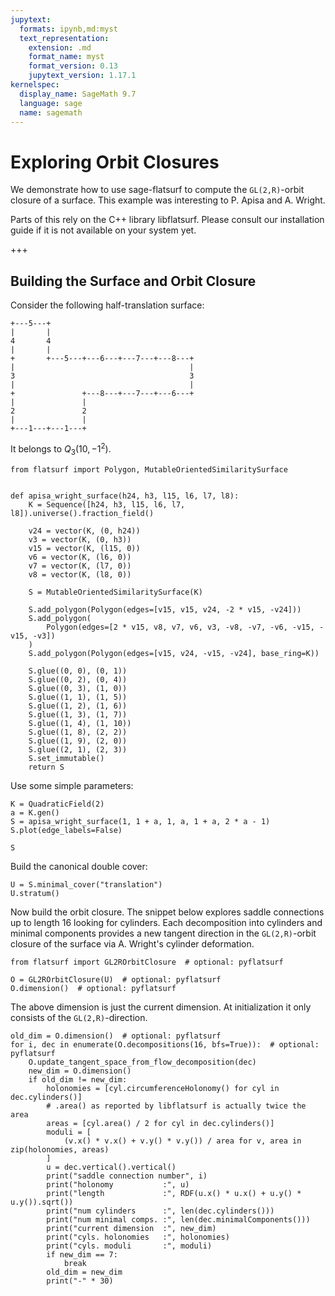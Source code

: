 ```yaml
---
jupytext:
  formats: ipynb,md:myst
  text_representation:
    extension: .md
    format_name: myst
    format_version: 0.13
    jupytext_version: 1.17.1
kernelspec:
  display_name: SageMath 9.7
  language: sage
  name: sagemath
---
```


# Exploring Orbit Closures

We demonstrate how to use sage-flatsurf to compute the `GL(2,R)`-orbit closure
of a surface. This example was interesting to P. Apisa and A. Wright.

Parts of this rely on the C++ library libflatsurf. Please consult our
installation guide if it is not available on your system yet.

+++

## Building the Surface and Orbit Closure

Consider the following half-translation surface:

    +---5---+
    |       |
    4       4
    |       |
    +       +---5---+---6---+---7---+---8---+
    |                                       |
    3                                       3
    |                                       |
    +               +---8---+---7---+---6---+
    |               |
    2               2
    |               |
    +---1---+---1---+

It belongs to $Q_3(10, -1^2)$.

```{code-cell}
from flatsurf import Polygon, MutableOrientedSimilaritySurface


def apisa_wright_surface(h24, h3, l15, l6, l7, l8):
    K = Sequence([h24, h3, l15, l6, l7, l8]).universe().fraction_field()

    v24 = vector(K, (0, h24))
    v3 = vector(K, (0, h3))
    v15 = vector(K, (l15, 0))
    v6 = vector(K, (l6, 0))
    v7 = vector(K, (l7, 0))
    v8 = vector(K, (l8, 0))

    S = MutableOrientedSimilaritySurface(K)

    S.add_polygon(Polygon(edges=[v15, v15, v24, -2 * v15, -v24]))
    S.add_polygon(
        Polygon(edges=[2 * v15, v8, v7, v6, v3, -v8, -v7, -v6, -v15, -v15, -v3])
    )
    S.add_polygon(Polygon(edges=[v15, v24, -v15, -v24], base_ring=K))

    S.glue((0, 0), (0, 1))
    S.glue((0, 2), (0, 4))
    S.glue((0, 3), (1, 0))
    S.glue((1, 1), (1, 5))
    S.glue((1, 2), (1, 6))
    S.glue((1, 3), (1, 7))
    S.glue((1, 4), (1, 10))
    S.glue((1, 8), (2, 2))
    S.glue((1, 9), (2, 0))
    S.glue((2, 1), (2, 3))
    S.set_immutable()
    return S
```

Use some simple parameters:

```{code-cell}
K = QuadraticField(2)
a = K.gen()
S = apisa_wright_surface(1, 1 + a, 1, a, 1 + a, 2 * a - 1)
S.plot(edge_labels=False)
```

```{code-cell}
S
```

Build the canonical double cover:

```{code-cell}
U = S.minimal_cover("translation")
U.stratum()
```

Now build the orbit closure. The snippet below explores saddle connections up to
length 16 looking for cylinders. Each decomposition into cylinders and minimal
components provides a new tangent direction in the `GL(2,R)`-orbit closure of
the surface via A. Wright's cylinder deformation.

```{code-cell}
from flatsurf import GL2ROrbitClosure  # optional: pyflatsurf

O = GL2ROrbitClosure(U)  # optional: pyflatsurf
O.dimension()  # optional: pyflatsurf
```

The above dimension is just the current dimension. At initialization it only
consists of the `GL(2,R)`-direction.

```{code-cell}
old_dim = O.dimension()  # optional: pyflatsurf
for i, dec in enumerate(O.decompositions(16, bfs=True)):  # optional: pyflatsurf
    O.update_tangent_space_from_flow_decomposition(dec)
    new_dim = O.dimension()
    if old_dim != new_dim:
        holonomies = [cyl.circumferenceHolonomy() for cyl in dec.cylinders()]
        # .area() as reported by libflatsurf is actually twice the area
        areas = [cyl.area() / 2 for cyl in dec.cylinders()]
        moduli = [
            (v.x() * v.x() + v.y() * v.y()) / area for v, area in zip(holonomies, areas)
        ]
        u = dec.vertical().vertical()
        print("saddle connection number", i)
        print("holonomy           :", u)
        print("length             :", RDF(u.x() * u.x() + u.y() * u.y()).sqrt())
        print("num cylinders      :", len(dec.cylinders()))
        print("num minimal comps. :", len(dec.minimalComponents()))
        print("current dimension  :", new_dim)
        print("cyls. holonomies   :", holonomies)
        print("cyls. moduli       :", moduli)
        if new_dim == 7:
            break
        old_dim = new_dim
        print("-" * 30)
```
